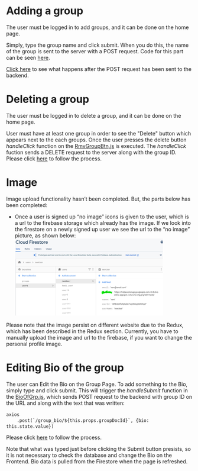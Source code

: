 # Adding a group #

The user must be logged in to add groups, and it can be done on the home page.

Simply, type the group name and click submit. When you do this, the name of the group is sent to the server with a POST request. Code for this part can be seen [here](https://cseegit.essex.ac.uk/ce301_2020/ce301_rai_ajaya/-/blob/master/final_product/bro-online-client/src/components/AddInterest.js).

[Click here](https://cseegit.essex.ac.uk/ce301_2020/ce301_rai_ajaya/-/tree/master/final_product/bro-online-functions/functions) to see what happens after the POST request has been sent to the backend.

# Deleting a group #

The user must be logged in to delete a group, and it can be done on the home page.

User must have at least one group in order to see the "Delete" button which appears next to the each groups. Once the user presses the delete button <i>handleClick</i> function on the [RmvGroupBtn,js](https://cseegit.essex.ac.uk/ce301_2020/ce301_rai_ajaya/-/blob/master/final_product/bro-online-client/src/components/RmvGroupBtn.js) is executed.
The <i>handleClick</i> fuction sends a DELETE request to the server along with the group ID. Please click [here](https://cseegit.essex.ac.uk/ce301_2020/ce301_rai_ajaya/-/tree/master/final_product/bro-online-functions/functions) to follow the process.

# Image #
Image upload functionality hasn’t been completed. But, the parts below has been completed:
- Once a user is signed up “no image” icons is given to the user, which is a url to the firebase storage which already has the image. If we look into the firestore on a newly signed up user we see the url to the “no image” picture, as shown below: <br>
<img src="final_product/bro-online-client/technicalDoc_img/newUser_noImgUrl.png" alt="drawing" width="400"/><br>

Please note that the image persist on different website due to the Redux, which has been described in the Redux section.
Currently, you have to manually upload the image and url to the firebase, if you want to change the personal profile image.

# Editing Bio of the group #

The user can Edit the Bio on the Group Page. To add something to the Bio, simply type and click submit. This will trigger the <i>handleSubmit</i> function in the [BioOfGrp.js](https://cseegit.essex.ac.uk/ce301_2020/ce301_rai_ajaya/-/blob/master/final_product/bro-online-client/src/components/BioOfGrp.js), which sends POST request to the backend with group ID on the URL and along with the text that was written:

    axios   
        .post(`/group_bio/${this.props.groupDocId}`, {bio: this.state.value})

Please click [here](https://cseegit.essex.ac.uk/ce301_2020/ce301_rai_ajaya/-/tree/master/final_product/bro-online-functions/functions) to follow the process.

Note that what was typed just before clicking the Submit button presists, so it is not necessary to check the database and change the Bio on the Frontend. Bio data is pulled from the Firestore when the page is refreshed.
